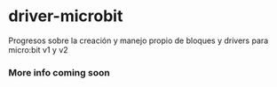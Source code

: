 # driver-microbit
Progresos sobre la creación y manejo propio de bloques y drivers para micro:bit v1 y v2

### More info coming soon

